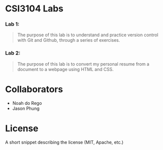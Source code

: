 # CSI3104 Labs

### Lab 1:

> The purpose of this lab is to understand and practice version control with Git and Github, through a series of exercises.

### Lab 2:

> The purpose of this lab is to convert my personal resume from a document to a webpage using HTML and CSS.

# Collaborators

- Noah do Rego
- Jason Phung

# License

A short snippet describing the license (MIT, Apache, etc.)
